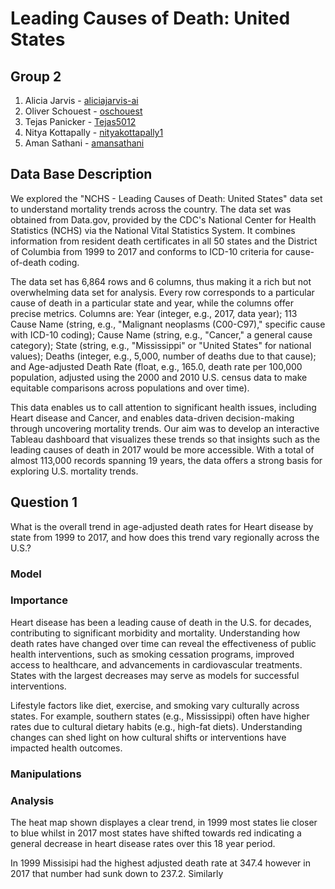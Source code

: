 # Leading Causes of Death: United States 

## Group 2
1. Alicia Jarvis - [aliciajarvis-ai](https://github.com/aliciajarvis-ai)
2. Oliver Schouest - [oschouest](https://github.com/oschouest)
3. Tejas Panicker - [Tejas5012](https://github.com/Tejas5012)
4. Nitya Kottapally - [nityakottapally1](https://github.com/nityakottapally1)
5. Aman Sathani - [amansathani](https://github.com/amansathani)

## Data Base Description 
We explored the "NCHS - Leading Causes of Death: United States" data set to understand mortality trends across the country. The data set was obtained from Data.gov, provided by the CDC's National Center for Health Statistics (NCHS) via the National Vital Statistics System. It combines information from resident death certificates in all 50 states and the District of Columbia from 1999 to 2017 and conforms to ICD-10 criteria for cause-of-death coding.

The data set has 6,864 rows and 6 columns, thus making it a rich but not overwhelming data set for analysis. Every row corresponds to a particular cause of death in a particular state and year, while the columns offer precise metrics. Columns are: Year (integer, e.g., 2017, data year); 113 Cause Name (string, e.g., "Malignant neoplasms (C00-C97)," specific cause with ICD-10 coding); Cause Name (string, e.g., "Cancer," a general cause category); State (string, e.g., "Mississippi" or "United States" for national values); Deaths (integer, e.g., 5,000, number of deaths due to that cause); and Age-adjusted Death Rate (float, e.g., 165.0, death rate per 100,000 population, adjusted using the 2000 and 2010 U.S. census data to make equitable comparisons across populations and over time).

This data enables us to call attention to significant health issues, including Heart disease and Cancer, and enables data-driven decision-making through uncovering mortality trends. Our aim was to develop an interactive Tableau dashboard that visualizes these trends so that insights such as the leading causes of death in 2017 would be more accessible. With a total of almost 113,000 records spanning 19 years, the data offers a strong basis for exploring U.S. mortality trends.

## Question 1
What is the overall trend in age-adjusted death rates for Heart disease by state from 1999 to 2017, and how does this trend vary regionally across the U.S.?

### Model 

### Importance 
Heart disease has been a leading cause of death in the U.S. for decades, contributing to significant morbidity and mortality. Understanding how death rates have changed over time can reveal the effectiveness of public health interventions, such as smoking cessation programs, improved access to healthcare, and advancements in cardiovascular treatments. States with the largest decreases may serve as models for successful interventions.

Lifestyle factors like diet, exercise, and smoking vary culturally across states. For example, southern states (e.g., Mississippi) often have higher rates due to cultural dietary habits (e.g., high-fat diets). Understanding changes can shed light on how cultural shifts or interventions have impacted health outcomes.

### Manipulations 

### Analysis 
The heat map shown displayes a clear trend, in 1999 most states lie closer to blue whilst in 2017 most states have shifted towards red indicating a general decrease in heart disease rates over this 18 year period. 

In 1999 Missisipi had the highest adjusted death rate at 347.4 however in 2017 that number had sunk down to 237.2. Similarly 
